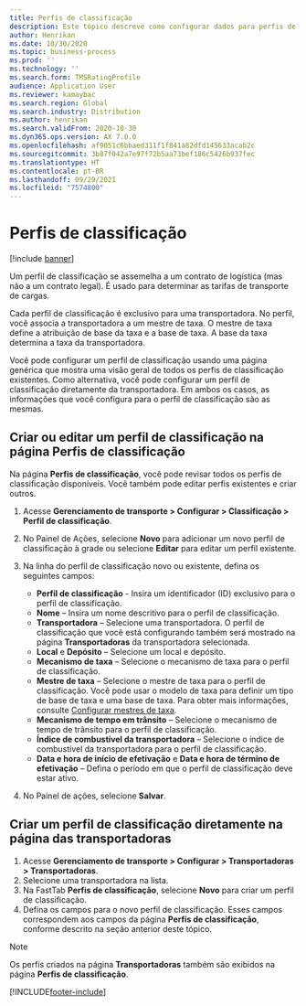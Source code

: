```yaml
---
title: Perfis de classificação
description: Este tópico descreve como configurar dados para perfis de classificação.
author: Henrikan
ms.date: 10/30/2020
ms.topic: business-process
ms.prod: ''
ms.technology: ''
ms.search.form: TMSRatingProfile
audience: Application User
ms.reviewer: kamaybac
ms.search.region: Global
ms.search.industry: Distribution
ms.author: henrikan
ms.search.validFrom: 2020-10-30
ms.dyn365.ops.version: AX 7.0.0
ms.openlocfilehash: af9051c6bbaed311f1f841a82dfd145633acab2c
ms.sourcegitcommit: 3b87f042a7e97f72b5aa73bef186c5426b937fec
ms.translationtype: HT
ms.contentlocale: pt-BR
ms.lasthandoff: 09/29/2021
ms.locfileid: "7574800"
---
```

# <a name="rating-profiles"></a>Perfis de classificação

[!include [banner](../../includes/banner.md)]

Um perfil de classificação se assemelha a um contrato de logística (mas não a um contrato legal). É usado para determinar as tarifas de transporte de cargas. 

Cada perfil de classificação é exclusivo para uma transportadora. No perfil, você associa a transportadora a um mestre de taxa. O mestre de taxa define a atribuição de base da taxa e a base de taxa. A base da taxa determina a taxa da transportadora.

Você pode configurar um perfil de classificação usando uma página genérica que mostra uma visão geral de todos os perfis de classificação existentes. Como alternativa, você pode configurar um perfil de classificação diretamente da transportadora. Em ambos os casos, as informações que você configura para o perfil de classificação são as mesmas.

## <a name="create-or-edit-a-rating-profile-on-the-rating-profiles-page"></a>Criar ou editar um perfil de classificação na página Perfis de classificação

Na página **Perfis de classificação**, você pode revisar todos os perfis de classificação disponíveis. Você também pode editar perfis existentes e criar outros.

1. Acesse **Gerenciamento de transporte \> Configurar \> Classificação \> Perfil de classificação**.
1. No Painel de Ações, selecione **Novo** para adicionar um novo perfil de classificação à grade ou selecione **Editar** para editar um perfil existente.
1. Na linha do perfil de classificação novo ou existente, defina os seguintes campos:

    - **Perfil de classificação** - Insira um identificador (ID) exclusivo para o perfil de classificação.
    - **Nome** – Insira um nome descritivo para o perfil de classificação.
    - **Transportadora** – Selecione uma transportadora. O perfil de classificação que você está configurando também será mostrado na página **Transportadoras** da transportadora selecionada.
    - **Local** e **Depósito** – Selecione um local e depósito.
    - **Mecanismo de taxa** – Selecione o mecanismo de taxa para o perfil de classificação.
    - **Mestre de taxa** – Selecione o mestre de taxa para o perfil de classificação. Você pode usar o modelo de taxa para definir um tipo de base de taxa e uma base de taxa. Para obter mais informações, consulte [Configurar mestres de taxa](set-up-rate-masters.md).
    - **Mecanismo de tempo em trânsito** – Selecione o mecanismo de tempo de trânsito para o perfil de classificação.
    - **Índice de combustível da transportadora** – Selecione o índice de combustível da transportadora para o perfil de classificação.
    - **Data e hora de início de efetivação** e **Data e hora de término de efetivação** – Defina o período em que o perfil de classificação deve estar ativo.

1. No Painel de ações, selecione **Salvar**.

## <a name="create-a-rating-profile-directly-on-the-shipping-carriers-page"></a>Criar um perfil de classificação diretamente na página das transportadoras

1. Acesse **Gerenciamento de transporte \> Configurar \> Transportadoras \> Transportadoras**.
1. Selecione uma transportadora na lista.
1. Na FastTab **Perfis de classificação**, selecione **Novo** para criar um perfil de classificação.
1. Defina os campos para o novo perfil de classificação. Esses campos correspondem aos campos da página **Perfis de classificação**, conforme descrito na seção anterior deste tópico.

> [!NOTE]
> Os perfis criados na página **Transportadoras** também são exibidos na página **Perfis de classificação**.


[!INCLUDE[footer-include](../../../includes/footer-banner.md)]